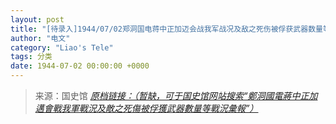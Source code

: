 ```yaml
---
layout: post
title: "[待录入]1944/07/02郑洞国电蒋中正加迈会战我军战况及敌之死伤被俘获武器数量等战况汇报"
author: "电文"
category: "Liao's Tele"
tags: 分类
date: 1944-07-02 00:00:00 +0000
---
```

> 来源：国史馆 [*原档链接：（暂缺，可于国史馆网站搜索“鄭洞國電蔣中正加邁會戰我軍戰況及敵之死傷被俘獲武器數量等戰況彙報”）*]()
